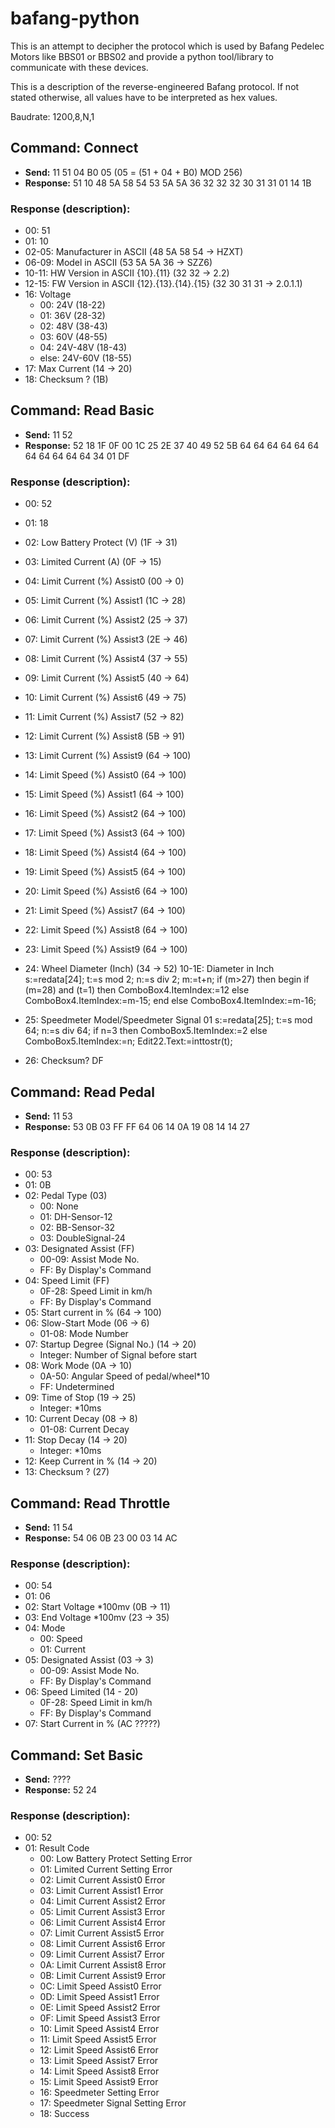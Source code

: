 # bafang-python
This is an attempt to decipher the protocol which is used by Bafang Pedelec Motors like BBS01 or BBS02 and provide a python tool/library to communicate with these devices.

This is a description of the reverse-engineered Bafang protocol. If not stated otherwise, all values have to be interpreted as hex values.

Baudrate: 1200,8,N,1


## Command: Connect
* **Send:** 11 51 04 B0 05  (05 = (51 + 04 + B0) MOD 256)
* **Response:** 51 10 48 5A 58 54 53 5A 5A 36 32 32 32 30 31 31 01 14 1B

### Response (description):

* 00: 51 
* 01: 10
* 02-05: Manufacturer in ASCII (48 5A 58 54 -> HZXT)
* 06-09: Model in ASCII (53 5A 5A 36 -> SZZ6)
* 10-11: HW Version in ASCII {10}.{11} (32 32 -> 2.2)
* 12-15: FW Version in ASCII {12}.{13}.{14}.{15} (32 30 31 31 -> 2.0.1.1)
* 16: Voltage
    * 00: 24V (18-22)
    * 01: 36V (28-32)
    * 02: 48V (38-43)
    * 03: 60V (48-55)
    * 04: 24V-48V (18-43)
    * else: 24V-60V (18-55)
* 17: Max Current (14 -> 20)
* 18: Checksum ? (1B)


## Command: Read Basic

* **Send:** 11 52
* **Response:** 52 18 1F 0F 00 1C 25 2E 37 40 49 52 5B 64 64 64 64 64 64 64 64 64 64 64 34 01 DF

### Response (description):

* 00: 52 
* 01: 18 
* 02: Low Battery Protect (V) (1F -> 31)
* 03: Limited Current (A) (0F -> 15) 
* 04: Limit Current (%) Assist0 (00 -> 0) 
* 05: Limit Current (%) Assist1 (1C -> 28) 
* 06: Limit Current (%) Assist2 (25 -> 37)
* 07: Limit Current (%) Assist3 (2E -> 46) 
* 08: Limit Current (%) Assist4 (37 -> 55)
* 09: Limit Current (%) Assist5 (40 -> 64)
* 10: Limit Current (%) Assist6 (49 -> 75) 
* 11: Limit Current (%) Assist7 (52 -> 82) 
* 12: Limit Current (%) Assist8 (5B -> 91) 
* 13: Limit Current (%) Assist9 (64 -> 100) 
* 14: Limit Speed (%) Assist0 (64 -> 100) 
* 15: Limit Speed (%) Assist1 (64 -> 100) 
* 16: Limit Speed (%) Assist2 (64 -> 100) 
* 17: Limit Speed (%) Assist3 (64 -> 100) 
* 18: Limit Speed (%) Assist4 (64 -> 100)
* 19: Limit Speed (%) Assist5 (64 -> 100)
* 20: Limit Speed (%) Assist6 (64 -> 100) 
* 21: Limit Speed (%) Assist7 (64 -> 100)
* 22: Limit Speed (%) Assist8 (64 -> 100)
* 23: Limit Speed (%) Assist9 (64 -> 100)
* 24: Wheel Diameter (Inch) (34 -> 52) 
	10-1E: Diameter in Inch
s:=redata[24];
t:=s mod 2;
n:=s div 2;
m:=t+n;
if (m>27) then
begin
 if (m=28) and (t=1) then
   ComboBox4.ItemIndex:=12
 else
   ComboBox4.ItemIndex:=m-15;
 end
else
 ComboBox4.ItemIndex:=m-16;

* 25: Speedmeter Model/Speedmeter Signal 01
s:=redata[25];
t:=s mod 64;
n:=s div 64;
if n=3 then
   ComboBox5.ItemIndex:=2
else
   ComboBox5.ItemIndex:=n;
Edit22.Text:=inttostr(t);

* 26: Checksum? DF

## Command: Read Pedal
* **Send:** 11 53
* **Response:** 53 0B 03 FF FF 64 06 14 0A 19 08 14 14 27

### Response (description):
* 00: 53 
* 01: 0B 
* 02: Pedal Type (03)
    * 00: None
    * 01: DH-Sensor-12
    * 02: BB-Sensor-32
    * 03: DoubleSignal-24
* 03: Designated Assist (FF)
    * 00-09: Assist Mode No.
    * FF: By Display's Command
* 04: Speed Limit (FF)
    * 0F-28: Speed Limit in km/h
    * FF: By Display's Command
* 05: Start current in % (64 -> 100) 
* 06: Slow-Start Mode (06 -> 6)
    * 01-08: Mode Number
* 07: Startup Degree (Signal No.) (14 -> 20)
    * Integer: Number of Signal before start
* 08: Work Mode (0A -> 10)
    * 0A-50: Angular Speed of pedal/wheel*10
    * FF: Undetermined
* 09: Time of Stop (19 -> 25)
    * Integer: *10ms
* 10: Current Decay (08 -> 8)
    * 01-08: Current Decay 
* 11: Stop Decay (14 -> 20)
    * Integer: *10ms
* 12: Keep Current in % (14 -> 20)
* 13: Checksum ? (27)

## Command: Read Throttle
* **Send:** 11 54
* **Response:** 54 06 0B 23 00 03 14 AC

### Response (description):
* 00: 54
* 01: 06
* 02: Start Voltage *100mv (0B -> 11)
* 03: End Voltage *100mv (23 -> 35)
* 04: Mode
    * 00: Speed
    * 01: Current
* 05: Designated Assist (03 -> 3)
    * 00-09: Assist Mode No.
    * FF: By Display's Command
* 06: Speed Limited (14 - 20)
    * 0F-28: Speed Limit in km/h
    * FF: By Display's Command
* 07: Start Current in % (AC ?????)
	
## Command: Set Basic
* **Send:** ????
* **Response:** 52 24

### Response (description):
* 00: 52
* 01: Result Code
    * 00: Low Battery Protect Setting Error
    * 01: Limited Current Setting Error
    * 02: Limit Current Assist0 Error
    * 03: Limit Current Assist1 Error
    * 04: Limit Current Assist2 Error
    * 05: Limit Current Assist3 Error
    * 06: Limit Current Assist4 Error
    * 07: Limit Current Assist5 Error
    * 08: Limit Current Assist6 Error
    * 09: Limit Current Assist7 Error
    * 0A: Limit Current Assist8 Error
    * 0B: Limit Current Assist9 Error
    * 0C: Limit Speed Assist0 Error
    * 0D: Limit Speed Assist1 Error
    * 0E: Limit Speed Assist2 Error
    * 0F: Limit Speed Assist3 Error
    * 10: Limit Speed Assist4 Error
    * 11: Limit Speed Assist5 Error
    * 12: Limit Speed Assist6 Error
    * 13: Limit Speed Assist7 Error
    * 14: Limit Speed Assist8 Error
    * 15: Limit Speed Assist9 Error	
    * 16: Speedmeter Setting Error
    * 17: Speedmeter Signal Setting Error
    * 18: Success 
